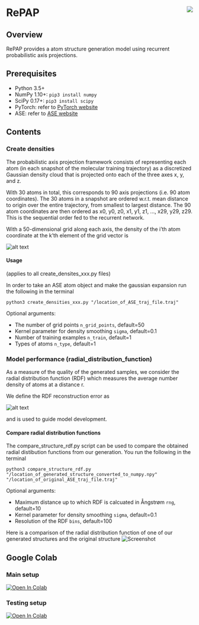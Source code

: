 # RePAP <img src="https://github.com/wambergo/Atomic-structure-generation-with-recurrent-neural-networks/blob/master/other/math/various%20figures/repap_logo.jpg" align="right" />

## Overview
RePAP provides a atom structure generation model using recurrent probabilistic axis projections.

## Prerequisites
- Python 3.5+
- NumPy 1.10+: ```pip3 install numpy```
- SciPy 0.17+: ```pip3 install scipy```
- PyTorch: refer to [PyTorch website](https://pytorch.org/get-started/locally/)
- ASE: refer to [ASE website](https://wiki.fysik.dtu.dk/ase/install.html)

## Contents
### Create densities
The probabilistic axis projection framework consists of representing each atom (in each snapshot
of the molecular training trajectory) as a discretized Gaussian density cloud that is projected onto
each of the three axes x, y, and z.

With 30 atoms in total, this corresponds to 90 axis projections (i.e. 90 atom coordinates).
The 30 atoms in a snapshot are ordered w.r.t. mean distance to origin over the entire trajectory, from smallest to largest distance. The 90 atom coordinates are then ordered as
x0, y0, z0, x1, y1, z1, ..., x29, y29, z29. This is the sequential order fed to the recurrent network.

With a 50-dimensional grid along each axis, the density of the i’th atom coordinate at the k’th
element of the grid vector is

![alt text](https://github.com/wambergo/Atomic-structure-generation-with-recurrent-neural-networks/blob/master/other/math/gauss_exp.png)

#### Usage
(applies to all create_densites_xxx.py files)

In order to take an ASE atom object and make the gaussian expansion run the following in the terminal
```
python3 create_densities_xxx.py "/location_of_ASE_traj_file.traj"
```
Optional arguments:
- The number of grid points ```n_grid_points```, default=50
- Kernel parameter for density smoothing ```sigma```, default=0.1
- Number of training examples ```n_train```, default=1
- Types of atoms ```n_type```, default=1

### Model performance (radial_distribution_function)
As a measure of the quality of the generated samples, we consider the radial distribution function (RDF) which measures the average number density of atoms at a distance r.

We define the RDF reconstruction error as

![alt text](https://github.com/wambergo/Atomic-structure-generation-with-recurrent-neural-networks/blob/master/other/math/rdf_error.png) 

and is used to guide model development.

#### Compare radial distribution functions
The compare_structure_rdf.py script can be used to compare the obtained radial distibution functions from our generation. You run the following in the terminal
```
python3 compare_structure_rdf.py "/location_of_generated_structure_converted_to_numpy.npy" "/location_of_original_ASE_traj_file.traj"
```
Optional arguments:
- Maximum distance up to which RDF is calcuated in Ångstrøm ```rng```, default=10
- Kernel parameter for density smoothing ```sigma```, default=0.1
- Resolution of the RDF ```bins```, default=100

Here is a comparison of the radial distribution function of one of our generated structures and the original structure 
![Screenshot](radial_distribution_function/plotscompare_s01_40000_l1_256hidden.png)


## Google Colab

### Main setup
[![Open In Colab](https://colab.research.google.com/assets/colab-badge.svg)](https://colab.research.google.com/drive/1n1ZYoIAycpqcqS1h6HUPTPRlss9fMhUP#scrollTo=tCwAinf6qZDa)

### Testing setup
[![Open In Colab](https://colab.research.google.com/assets/colab-badge.svg)](https://colab.research.google.com/drive/1lCU9xOw1He0ArtYbdtE179HwEsGbrsul)
